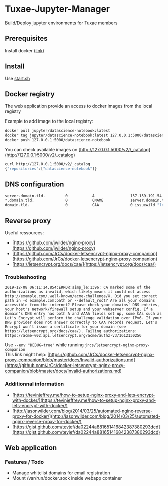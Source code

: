 #  Tuxae-Jupyter-Manager

Build/Deploy jupyter environments for Tuxae members

## Prerequisites
Install docker ([link](https://docs.docker.com/install/linux/docker-ce/debian/))

## Install

Use [start.sh](./start.sh)

## Docker registry

The web application provide an access to docker images from the local registry

Example to add image to the local registry:
```bash
docker pull jupyter/datascience-notebook:latest
docker tag jupyter/datascience-notebook:latest 127.0.0.1:5000/datascience-notebook
docker push 127.0.0.1:5000/datascience-notebook
```

You can check available images on [http://127.0.0.1:5000/v2/\_catalog](http://127.0.0.1:5000/v2/_catalog)

```bash
curl http://127.0.0.1:5000/v2/_catalog
{"repositories":["datascience-notebook"]}
```

## DNS configuration

```bash
server.domain.tld.         0           A                157.159.191.54    
*.domain.tld.              0           CNAME            server.domain.tld.
domain.tld.                0           CAA              0 issuewild "letsencrypt.org."
```

## Reverse proxy

Useful ressources:
- [https://github.com/jwilder/nginx-proxy](https://github.com/jwilder/nginx-proxy)
- [https://github.com/JrCs/docker-letsencrypt-nginx-proxy-companion](https://github.com/JrCs/docker-letsencrypt-nginx-proxy-companion)
- [https://letsencrypt.org/docs/caa/](https://letsencrypt.org/docs/caa/)


### Troubleshooting

```
2019-12-08 06:11:14,854:ERROR:simp_le:1396: CA marked some of the authorizations as invalid, which likely means it could not access http://example.com/.well-known/acme-challenge/X. Did you set correct path in -d example.com:path or --default_root? Are all your domains accessible from the internet? Please check your domains' DNS entries, your host's network/firewall setup and your webserver config. If a domain's DNS entry has both A and AAAA fields set up, some CAs such as Let's Encrypt will perform the challenge validation over IPv6. If your DNS provider does not answer correctly to CAA records request, Let's Encrypt won't issue a certificate for your domain (see https://letsencrypt.org/docs/caa/). Failing authorizations: https://acme-v02.api.letsencrypt.org/acme/authz-v3/1612130256
```

Use `--env "DEBUG=true"` while running `jrcs/letsencrypt-nginx-proxy-companion` \
This link might help: [https://github.com/JrCs/docker-letsencrypt-nginx-proxy-companion/blob/master/docs/Invalid-authorizations.md](https://github.com/JrCs/docker-letsencrypt-nginx-proxy-companion/blob/master/docs/Invalid-authorizations.md)

### Additionnal information

- [https://tevinjeffrey.me/how-to-setup-nginx-proxy-and-lets-encrypt-with-docker/](https://tevinjeffrey.me/how-to-setup-nginx-proxy-and-lets-encrypt-with-docker/)
- [http://jasonwilder.com/blog/2014/03/25/automated-nginx-reverse-proxy-for-docker/](http://jasonwilder.com/blog/2014/03/25/automated-nginx-reverse-proxy-for-docker/)
- [https://gist.github.com/tevjef/da02244a881651416842387380293dcd](https://gist.github.com/tevjef/da02244a881651416842387380293dcd)


## Web application 

### Features / Todo

- Manage whitelist domains for email registration
- Mount  /var/run/docker.sock inside webapp container
